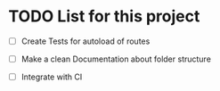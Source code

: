 # TODO List for this project

* [ ] Create Tests for autoload of routes

* [ ] Make a clean Documentation about folder structure

* [ ] Integrate with CI
